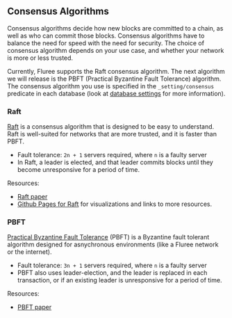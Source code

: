 ## Consensus Algorithms

Consensus algorithms decide how new blocks are committed to a chain, as well as who can commit those blocks. Consensus algorithms have to balance the need for speed with the need for security. The choice of consensus algorithm depends on your use case, and whether your network is more or less trusted. 

Currently, Fluree supports the Raft consensus algorithm. The next algorithm we will release is the PBFT (Practical Byzantine Fault Tolerance) algorithm. The consensus algorithm you use is specified in the `_setting/consensus` predicate in each database (look at [database settings](/docs/database-setup/database-settings) for more information).

### Raft

[Raft](https://raft.github.io/raft.pdf) is a consensus algorithm that is designed to be easy to understand. Raft is well-suited for networks that are more trusted, and it is faster than PBFT. 

- Fault tolerance: `2n + 1` servers required, where `n` is a faulty server
- In Raft, a leader is elected, and that leader commits blocks until they become unresponsive for a period of time.  

Resources:

- [Raft paper](https://raft.github.io/raft.pdf)
- [Github Pages for Raft](https://raft.github.io/) for visualizations and links to more resources.
 
### PBFT 

[Practical Byzantine Fault Tolerance](http://pmg.csail.mit.edu/papers/osdi99.pdf) (PBFT) is a Byzantine fault tolerant algorithm designed for asnychronous environments (like a Fluree network or the internet).

- Fault tolerance: `3n + 1` servers required, where `n` is a faulty server
- PBFT also uses leader-election, and the leader is replaced in each transaction, or if an existing leader is unresponsive for a period of time. 

Resources:
- [PBFT paper](http://pmg.csail.mit.edu/papers/osdi99.pdf)

